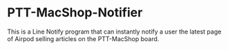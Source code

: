 # PTT-MacShop-Notifier
This is a Line Notify program that can instantly notify a user the latest page of Airpod selling articles on the PTT-MacShop board.
